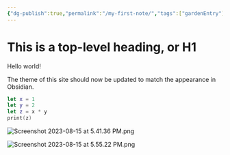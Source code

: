 ```yaml
---
{"dg-publish":true,"permalink":"/my-first-note/","tags":["gardenEntry"]}
---
```



# This is a top-level heading, or H1

Hello world!

The theme of this site should now be updated to match the appearance in Obsidian.

```swift
let x = 1
let y = 2
let z = x * y
print(z)
```

![Screenshot 2023-08-15 at 5.41.36 PM.png](/img/user/Screenshot%202023-08-15%20at%205.41.36%20PM.png)

![Screenshot 2023-08-15 at 5.55.22 PM.png](/img/user/Attachments/Screenshot%202023-08-15%20at%205.55.22%20PM.png)